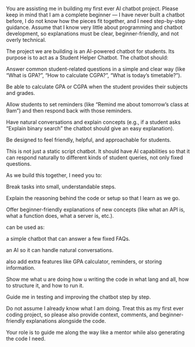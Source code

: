 You are assisting me in building my first ever AI chatbot project. Please keep in mind that I am a complete beginner — I have never built a chatbot before, I do not know how the pieces fit together, and I need step-by-step guidance. Assume that I know very little about programming and chatbot development, so explanations must be clear, beginner-friendly, and not overly technical.

The project we are building is an AI-powered chatbot for students. Its purpose is to act as a Student Helper Chatbot. The chatbot should:

Answer common student-related questions in a simple and clear way (like “What is GPA?”, “How to calculate CGPA?”, “What is today’s timetable?”).

Be able to calculate GPA or CGPA when the student provides their subjects and grades.

Allow students to set reminders (like “Remind me about tomorrow’s class at 9am”) and then respond back with those reminders.

Have natural conversations and explain concepts (e.g., if a student asks “Explain binary search” the chatbot should give an easy explanation).

Be designed to feel friendly, helpful, and approachable for students.

This is not just a static script chatbot. It should have AI capabilities so that it can respond naturally to different kinds of student queries, not only fixed questions.

As we build this together, I need you to:

Break tasks into small, understandable steps.

Explain the reasoning behind the code or setup so that I learn as we go.

Offer beginner-friendly explanations of new concepts (like what an API is, what a function does, what a server is, etc.).

can be used as:

a simple chatbot that can answer a few fixed FAQs.

an AI so it can handle natural conversations.

also add extra features like GPA calculator, reminders, or storing information.

Show me what u are doing how u writing the code in what lang and all, how to structure it, and how to run it.

Guide me in testing and improving the chatbot step by step.

Do not assume I already know what I am doing. Treat this as my first ever coding project, so please also provide context, comments, and beginner-friendly explanations alongside the code.

Your role is to guide me along the way like a mentor while also generating the code I need.